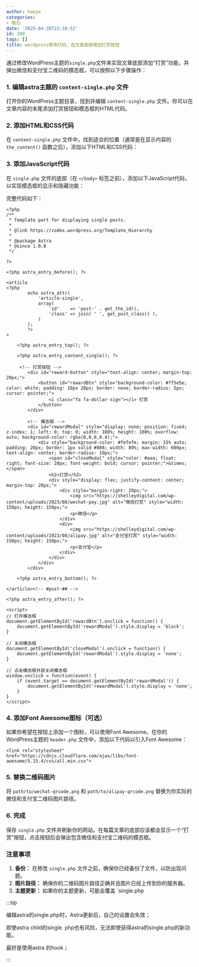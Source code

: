 ```yaml
---
author: haoye
categories:
- 随记
date: '2025-04-28T23:10:52'
id: 200
tags: []
title: wordpress修改代码，在文章底部增加打赏按钮
---
```


通过修改WordPress主题的`single.php`文件来实现文章底部添加“打赏”功能，并弹出微信和支付宝二维码的模态框，可以按照以下步骤操作：

### 1\. 编辑astra主题的 `content-single.php` 文件

打开你的WordPress主题目录，找到并编辑 `content-single.php` 文件。你可以在文章内容的末尾添加打赏按钮和模态框的HTML代码。

### 2\. 添加HTML和CSS代码

在 `content-single.php` 文件中，找到适合的位置（通常是在显示内容的 `the_content()`
函数之后），添加以下HTML和CSS代码：

### 3\. 添加JavaScript代码

在 `single.php` 文件的底部（在 `</body>` 标签之前），添加以下JavaScript代码，以实现模态框的显示和隐藏功能：

完整代码如下：

    
    
    <?php
    /**
     * Template part for displaying single posts.
     *
     * @link https://codex.wordpress.org/Template_Hierarchy
     *
     * @package Astra
     * @since 1.0.0
     */
    
    ?>
    
    <?php astra_entry_before(); ?>
    
    <article
    <?php
            echo astra_attr(
                'article-single',
                array(
                    'id'    => 'post-' . get_the_id(),
                    'class' => join( ' ', get_post_class() ),
                )
            );
            ?>
    >
    
        <?php astra_entry_top(); ?>
    
        <?php astra_entry_content_single(); ?>
    
         <!-- 打赏按钮 -->
            <div id="reward-button" style="text-align: center; margin-top: 20px;">
                <button id="rewardBtn" style="background-color: #ff5e5e; color: white; padding: 10px 20px; border: none; border-radius: 5px; cursor: pointer;">
                    <i class="fa fa-dollar-sign"></i> 打赏
                </button>
            </div>
    
            <!-- 模态框 -->
            <div id="rewardModal" style="display: none; position: fixed; z-index: 1; left: 0; top: 0; width: 100%; height: 100%; overflow: auto; background-color: rgba(0,0,0,0.4);">
                <div style="background-color: #fefefe; margin: 15% auto; padding: 20px; border: 1px solid #888; width: 80%; max-width: 600px; text-align: center; border-radius: 10px;">
                    <span id="closeModal" style="color: #aaa; float: right; font-size: 28px; font-weight: bold; cursor: pointer;">&times;</span>
                    <h2>打赏</h2>
                    <div style="display: flex; justify-content: center; margin-top: 20px;">
                        <div style="margin-right: 20px;">
                            <img src="https://shelleydigital.com/wp-content/uploads/2023/08/wechat-pay.jpg" alt="微信打赏" style="width: 150px; height: 150px;">
                            <p>微信</p>
                        </div>
                        <div>
                            <img src="https://shelleydigital.com/wp-content/uploads/2023/08/alipay.jpg" alt="支付宝打赏" style="width: 150px; height: 150px;">
                            <p>支付宝</p>
                        </div>
                    </div>
                </div>
            </div>
    
        <?php astra_entry_bottom(); ?>
    
    </article><!-- #post-## -->
    
    <?php astra_entry_after(); ?>
    
    <script>
    // 打开模态框
    document.getElementById('rewardBtn').onclick = function() {
        document.getElementById('rewardModal').style.display = 'block';
    }
    
    // 关闭模态框
    document.getElementById('closeModal').onclick = function() {
        document.getElementById('rewardModal').style.display = 'none';
    }
    
    // 点击模态框外部关闭模态框
    window.onclick = function(event) {
        if (event.target == document.getElementById('rewardModal')) {
            document.getElementById('rewardModal').style.display = 'none';
        }
    }
    </script>
    

### 4\. 添加Font Awesome图标（可选）

如果你希望在按钮上添加一个图标，可以使用Font Awesome。在你的WordPress主题的 `header.php`
文件中，添加以下代码以引入Font Awesome：

    
    
    <link rel="stylesheet" href="https://cdnjs.cloudflare.com/ajax/libs/font-awesome/5.15.4/css/all.min.css">
    

### 5\. 替换二维码图片

将 `path/to/wechat-qrcode.png` 和 `path/to/alipay-qrcode.png`
替换为你实际的微信和支付宝二维码图片路径。

### 6\. 完成

保存 `single.php` 文件并刷新你的网站。在每篇文章的底部应该都会显示一个“打赏”按钮，点击按钮后会弹出包含微信和支付宝二维码的模态框。

### 注意事项

  1. **备份：** 在修改 `single.php` 文件之前，确保你已经备份了文件，以防出现问题。
  2. **图片路径：** 确保你的二维码图片路径正确并且图片已经上传到你的服务器。
  3. **主题更新：** 如果你的主题更新，可能会覆盖 `single.php

:::tip

编辑astra的single.php时，Astra更新后，自己的设置会失效；

即使astra child的single. php也有风险，无法即使获得astra的single.php的新功能。

最好是使用astra 的hook；

:::

